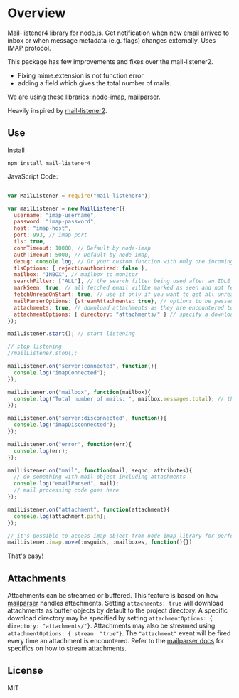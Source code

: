 # Overview

Mail-listener4 library for node.js. Get notification when new email arrived to inbox or when message metadata (e.g. flags) changes externally. Uses IMAP protocol.

This package has few improvements and fixes over the mail-listener2.
  - Fixing mime.extension is not function error
  - adding a field which gives the total number of mails.

We are using these libraries: [node-imap](https://github.com/mscdex/node-imap), [mailparser](https://github.com/andris9/mailparser).

Heavily inspired by [mail-listener2](https://github.com/chirag04/mail-listener2).

## Use

Install

`npm install mail-listener4`


JavaScript Code:


```javascript

var MailListener = require("mail-listener4");

var mailListener = new MailListener({
  username: "imap-username",
  password: "imap-password",
  host: "imap-host",
  port: 993, // imap port
  tls: true,
  connTimeout: 10000, // Default by node-imap
  authTimeout: 5000, // Default by node-imap,
  debug: console.log, // Or your custom function with only one incoming argument. Default: null
  tlsOptions: { rejectUnauthorized: false },
  mailbox: "INBOX", // mailbox to monitor
  searchFilter: ["ALL"], // the search filter being used after an IDLE notification has been retrieved
  markSeen: true, // all fetched email willbe marked as seen and not fetched next time
  fetchUnreadOnStart: true, // use it only if you want to get all unread email on lib start. Default is `false`,
  mailParserOptions: {streamAttachments: true}, // options to be passed to mailParser lib.
  attachments: true, // download attachments as they are encountered to the project directory
  attachmentOptions: { directory: "attachments/" } // specify a download directory for attachments
});

mailListener.start(); // start listening

// stop listening
//mailListener.stop();

mailListener.on("server:connected", function(){
  console.log("imapConnected");
});

mailListener.on("mailbox", function(mailbox){
  console.log("Total number of mails: ", mailbox.messages.total); // this field in mailbox gives the total number of emails
});

mailListener.on("server:disconnected", function(){
  console.log("imapDisconnected");
});

mailListener.on("error", function(err){
  console.log(err);
});

mailListener.on("mail", function(mail, seqno, attributes){
  // do something with mail object including attachments
  console.log("emailParsed", mail);
  // mail processing code goes here
});

mailListener.on("attachment", function(attachment){
  console.log(attachment.path);
});

// it's possible to access imap object from node-imap library for performing additional actions. E.x.
mailListener.imap.move(:msguids, :mailboxes, function(){})

```

That's easy!

## Attachments
Attachments can be streamed or buffered. This feature is based on how [mailparser](https://github.com/andris9/mailparser#attachments) handles attachments.
Setting `attachments: true` will download attachments as buffer objects by default to the project directory.
A specific download directory may be specified by setting `attachmentOptions: { directory: "attachments/"}`.
Attachments may also be streamed using `attachmentOptions: { stream: "true"}`. The `"attachment"` event will be fired every time an attachment is encountered.
Refer to the [mailparser docs](https://github.com/andris9/mailparser#attachment-streaming) for specifics on how to stream attachments.


## License

MIT
